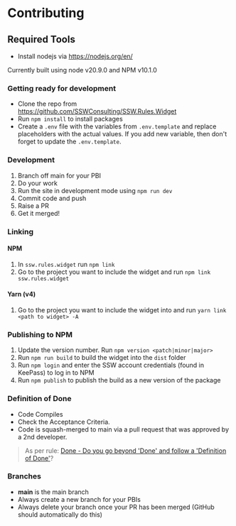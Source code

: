 # Contributing

## Required Tools

- Install nodejs via <https://nodejs.org/en/>

Currently built using node v20.9.0 and NPM v10.1.0

### Getting ready for development

- Clone the repo from <https://github.com/SSWConsulting/SSW.Rules.Widget>
- Run `npm install` to install packages
- Create a `.env` file with the variables from `.env.template` and replace placeholders with the actual values. If you add new variable, then don't forget to update the `.env.template`.

### Development

1. Branch off main for your PBI
2. Do your work
3. Run the site in development mode using `npm run dev`
4. Commit code and push
5. Raise a PR
6. Get it merged!

### Linking

#### NPM

1. In `ssw.rules.widget` run `npm link`
2. Go to the project you want to include the widget and run `npm link ssw.rules.widget`

#### Yarn (v4)

1. Go to the project you want to include the widget into and run `yarn link <path to widget> -A`

### Publishing to NPM

1. Update the version number. Run `npm version <patch|minor|major>`
2. Run `npm run build` to build the widget into the `dist` folder
3. Run `npm login` and enter the SSW account credentials (found in KeePass) to log in to NPM
4. Run `npm publish` to publish the build as a new version of the package

### Definition of Done

- Code Compiles
- Check the Acceptance Criteria.
- Code is squash-merged to main via a pull request that was approved by a 2nd developer.

> As per rule: [Done - Do you go beyond 'Done' and follow a 'Definition of Done'](https://rules.ssw.com.au/done-do-you-go-beyond-done-and-follow-a-definition-of-done)?

### Branches

- **main** is the main branch
- Always create a new branch for your PBIs
- Always delete your branch once your PR has been merged (GitHub should automatically do this)
